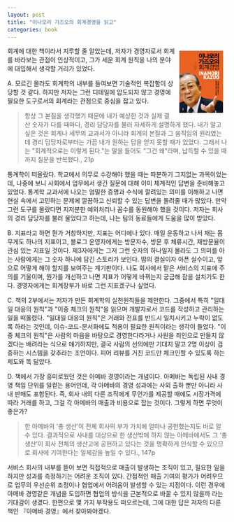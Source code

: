 ```yaml
---
layout: post
title: "이나모리 가즈오의 회계경영을 읽고"
categories: book
---
```


<img style="float: right; margin: 10px;" src="/assets/book_cover/9788963702834.jpg" width="100px">회계에 대한 책이라서 지루할 줄 알았는데, 저자가 경영자로서 회계를 바라보는 관점이 인상적이고, 그가 세운 회계 원칙을 나의 분야에 대입해서 생각할 거리가 있었다.

A. 모르긴 몰라도 회계학의 내부를 들여보면 기술적인 복잡함이 상당할 것 같다. 하지만 저자는 그런 디테일에 압도되지 않고 경영에 필요한 도구로서의 회계라는 관점으로 중심을 잡고 있다.<!--more-->

> 항상 그 본질을 생각했기 때문에 내가 예상한 것과 실제 결산 숫자가 다를 때마다, 경리 담당자를 불러 자세하게 설명하게 했다. 내가 알고 싶은 것은 회계나 세무의 교과서가 아니라 회계의 본질과 그 움직임의 원리였는데 경리 담당자로부터는 가끔 내가 원하는 답을 얻지 못할 때가 있었다. 그래서 나는 "회계적으로는 이렇게 된다."는 말을 들어도 "그건 왜"라며, 납득할 수 있을 때까지 질문을 반복했다., 21p

통계학이 떠올랐다. 학교에서 의무로 수강해야 했을 때는 따분하기 그지없는 과목이었는데, 나중에 보니 사회에서 업무에서 생긴 질문에 대해 이미 체계적인 답변을 준비해놓고 있었다. 통계학 교과서에 나오는 엄밀한 증명과 수식에 깔려있는 의미를 이해하고 나면 현실 속에서 고민하는 문제에 깔끔하고 신뢰할 수 있는 답변을 돌려줄 때가 많았다. 만약 그런 도구를 몰랐다면 지저분한 예외처리나 꼼수를 동원해야 했을 것이다. 저자는 회사의 경리 담당자를 불러 물었다고 하는데, 나는 팀의 동료들에게 도움을 많이 받았다. 

B. 지표라고 하면 뭔가 거창하지만, 지표는 어디에나 있다. 매일 운동하고 나서 재는 몸무게도 하나의 지표이고, 블로그 운영자에게는 방문자수, 방문 후 체류시간, 재방문율이 관심 있는 지표일 것이다. 제3자에게는 그저 그런 숫자의 하나일지 몰라도 그 의미를 아는 사람에게는 그 숫자 하나에 담긴 스토리가 보인다. 땀의 결실이자 아픈 실수이고, 앞으로 어떻게 해야 할지를 보여주는 계기판이다. 나도 회사에서 맡은 서비스의 지표에 주의를 기울이며, 뭔가를 개선하고 나면 지표가 어떻게 바뀌는지 궁금해 잠을 설치기도 한다. 경영자에게는 회계장부가 바로 그런 지표겠구나 싶었다.

C. 책의 2부에서는 저자가 만든 회계학의 실천원칙들을 제안한다. 그중에서 특히 "일대일 대응의 원칙"과 "이중 체크의 원칙"을 읽으며 개발자로서 코드를 작성하고 관리하는 일을 떠올렸다. "일대일 대응의 원칙"은 거래와 전표를 반드시 일치시키고 누락이 없도록 하라는 것인데, 이슈-코드-문서화에도 적용이 필요한 원칙이라는 생각이 들었다. "이중 체크의 원칙"은 사람의 마음을 바탕으로 경영한다라거나 사원을 죄인으로 만들지 않겠다는 배려라는 식으로 얘기하지만, 결국 사람의 선의에만 기대지 말고 2명 이상이 검증하는 시스템을 갖추라는 조언이다. 피어 리뷰를 거친 코드만 체크인할 수 있도록 하는 제도와 똑 닮았다.

D. 책에서 가장 흥미로웠던 것은 아메바 경영이라는 개념이다. 아메바는 독립된 사내 경영 책임 단위를 일컫는 용어인데, 각 아메바의 경영 성과에는 사외 출하 뿐만 아니라 사내 판매도 포함된다. 즉, 회사 내의 다른 조직에게 무언가를 제공할 때에도 시장가격에 따라 거래를 하고, 그걸 각 아메바의 매출과 비용으로 잡는 것이다. 그렇게 하면 무엇이 좋은가?

> 한 아메바의 '총 생산’이 전체 회사의 부가 가치에 얼마나 공헌했는지도 바로 알 수 있다. 결과적으로 사내를 대상으로 한 생산밖에 하지 않는 아메바에서도 그 '총 생산’이 회사 전체의 생산고에 공헌하고 있다는 것을 명확하게 인식할 수 있으므로 회사에 기여한다는 일체감을 높일 수 있다., 147p

서비스 회사의 내부를 뜯어 보면 직접적으로 매출이 발생하는 조직이 있고, 필요한 일을 하지만 성과를 측정하기는 어려운 조직이 있다. 간접적인 매출 기여의 평가가 어려우므로 업무의 우선순위 조정이나 협업에서 어려움이 발생할 수 있는 지점이다. 이런 경우에 아메바 경영같은 개념을 도입하면 협업의 방식을 근본적으로 바꿀 수 있지 않을까 라는 기대감이 생겼다. 한편으로 몇 가지 부작용도 떠오르는데, 그에 대한 답은 저자의 다른 책인 『아메바 경영』에서 찾아봐야겠다.